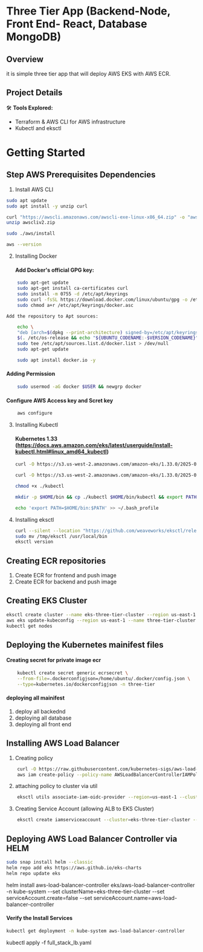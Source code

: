 # Three Tier App (Backend-Node, Front End- React, Database MongoDB)

## Overview
it is simple three tier app that will deploy AWS EKS with AWS ECR. 

## Project Details
🛠️ **Tools Explored:**
- Terraform & AWS CLI for AWS infrastructure
- Kubectl and eksctl

# Getting Started

## Step AWS Prerequisites Dependencies 
1. Install AWS CLI
```bash 
sudo apt update
sudo apt install -y unzip curl
```
```bash 
curl "https://awscli.amazonaws.com/awscli-exe-linux-x86_64.zip" -o "awscliv2.zip"
unzip awscliv2.zip
```
```bash 
sudo ./aws/install
```
```bash
aws --version
```
2. Installing Docker
   #### Add Docker's official GPG key:
```bash
    sudo apt-get update
    sudo apt-get install ca-certificates curl
    sudo install -m 0755 -d /etc/apt/keyrings
    sudo curl -fsSL https://download.docker.com/linux/ubuntu/gpg -o /etc/apt/keyrings/docker.asc
    sudo chmod a+r /etc/apt/keyrings/docker.asc
```

    Add the repository to Apt sources:
```bash
    echo \
    "deb [arch=$(dpkg --print-architecture) signed-by=/etc/apt/keyrings/docker.asc] https://download.docker.com/linux/ubuntu \
    $(. /etc/os-release && echo "${UBUNTU_CODENAME:-$VERSION_CODENAME}") stable" | \
    sudo tee /etc/apt/sources.list.d/docker.list > /dev/null
    sudo apt-get update
```
```bash
    sudo apt install docker.io -y
```
#### Adding Permission

```bash
    sudo usermod -aG docker $USER && newgrp docker
```
#### Configure AWS Access key and Scret key
```bash
    aws configure
```

3. Installing Kubectl
    #### Kubernetes 1.33 (https://docs.aws.amazon.com/eks/latest/userguide/install-kubectl.html#linux_amd64_kubectl)
    ```bash
    curl -O https://s3.us-west-2.amazonaws.com/amazon-eks/1.33.0/2025-05-01/bin/darwin/amd64/kubectl

    curl -O https://s3.us-west-2.amazonaws.com/amazon-eks/1.33.0/2025-05-01/bin/darwin/amd64/kubectl.sha256

    chmod +x ./kubectl

    mkdir -p $HOME/bin && cp ./kubectl $HOME/bin/kubectl && export PATH=$HOME/bin:$PATH

    echo 'export PATH=$HOME/bin:$PATH' >> ~/.bash_profile
    ```

4. Installing eksctl

    ```bash
    curl --silent --location "https://github.com/weaveworks/eksctl/releases/latest/download/eksctl_$(uname -s)_amd64.tar.gz" | tar xz -C /tmp
    sudo mv /tmp/eksctl /usr/local/bin
    eksctl version
    ```

## Creating ECR repositories

1. Create ECR for frontend and push image
2. Create ECR for backend and push image 

## Creating EKS Cluster

```bash
eksctl create cluster --name eks-three-tier-cluster --region us-east-1 --node-type t2.medium --nodes-min 2 --nodes-max 2
aws eks update-kubeconfig --region us-east-1 --name three-tier-cluster
kubectl get nodes
```
## Deploying the Kubernetes mainifest files

#### Creating secret for private image ecr

```bash
    kubectl create secret generic ecrsecret \
    --from-file=.dockerconfigjson=/home/ubuntu/.docker/config.json \
    --type=kubernetes.io/dockerconfigjson -n three-tier
```
#### deploying all mainifest
  1. deploy all backednd
  2. deploying all database
  3. deploying all front end

## Installing AWS Load Balancer

1. Creating policy

```bash
    curl -O https://raw.githubusercontent.com/kubernetes-sigs/aws-load-balancer-controller/v2.5.4/docs/install/iam_policy.json
    aws iam create-policy --policy-name AWSLoadBalancerControllerIAMPolicy --policy-document file://iam_policy.json
```
2. attaching policy to cluster via util
```bash
    eksctl utils associate-iam-oidc-provider --region=us-east-1 --cluster=eks-three-tier-cluster --approve
```
3. Creating Service Account (allowing ALB to EKS Cluster)
```bash
    eksctl create iamserviceaccount --cluster=eks-three-tier-cluster --namespace=kube-system --name=aws-load-balancer-controller --role-name AmazonEKSLoadBalancerControllerRole --attach-policy-arn=arn:aws:iam::646535719493:policy/AWSLoadBalancerControllerIAMPolicy --approve --region=us-east-1
```

## Deploying AWS Load Balancer Controller via HELM

```bash
sudo snap install helm --classic
helm repo add eks https://aws.github.io/eks-charts
helm repo update eks
```
helm install aws-load-balancer-controller eks/aws-load-balancer-controller -n kube-system --set clusterName=eks-three-tier-cluster --set serviceAccount.create=false --set serviceAccount.name=aws-load-balancer-controller

#### Verify the Install Services
```bash
kubectl get deployment -n kube-system aws-load-balancer-controller
```

kubectl apply -f full_stack_lb.yaml
